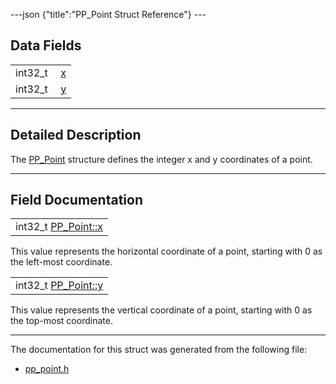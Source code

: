 ---json {"title":"PP\_Point Struct Reference"} ---

Data Fields
-----------

<table><tbody><tr class="odd"><td style="text-align: right;">int32_t </td><td><a href="/docs/native-client/pepper_stable/c/struct_p_p___point#a563cc77d7d3154cbb60bc95f0607a5e4" class="el">x</a></td></tr><tr class="even"><td style="text-align: right;">int32_t </td><td><a href="/docs/native-client/pepper_stable/c/struct_p_p___point#a93087f8866bb309f9d69e1ae5d40e852" class="el">y</a></td></tr></tbody></table>

------------------------------------------------------------------------

<span id="details" class="anchor" style="margin: 0;"></span>

Detailed Description
--------------------

The <a href="/docs/native-client/pepper_stable/c/struct_p_p___point/" class="el" title="The PP_Point structure defines the integer x and y coordinates of a point.">PP_Point</a> structure defines the integer x and y coordinates of a point.

------------------------------------------------------------------------

Field Documentation
-------------------

<span id="a563cc77d7d3154cbb60bc95f0607a5e4" class="anchor" style="margin: 0;"></span>

<table><tbody><tr class="odd"><td>int32_t <a href="/docs/native-client/pepper_stable/c/struct_p_p___point#a563cc77d7d3154cbb60bc95f0607a5e4" class="el">PP_Point::x</a></td></tr></tbody></table>

This value represents the horizontal coordinate of a point, starting with 0 as the left-most coordinate.

<span id="a93087f8866bb309f9d69e1ae5d40e852" class="anchor" style="margin: 0;"></span>

<table><tbody><tr class="odd"><td>int32_t <a href="/docs/native-client/pepper_stable/c/struct_p_p___point#a93087f8866bb309f9d69e1ae5d40e852" class="el">PP_Point::y</a></td></tr></tbody></table>

This value represents the vertical coordinate of a point, starting with 0 as the top-most coordinate.

------------------------------------------------------------------------

The documentation for this struct was generated from the following file:

-   <a href="/docs/native-client/pepper_stable/c/pp__point_8h/" class="el">pp_point.h</a>
